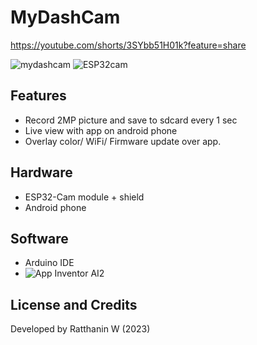 # MyDashCam

https://youtube.com/shorts/3SYbb51H01k?feature=share

![mydashcam](https://github.com/VaAndCob/MyDashCam/blob/main/picture/screenshot1.jpg)
![ESP32cam](https://github.com/VaAndCob/MyDashCam/blob/main/picture/ESP32-Cam.jpg)

## Features
- Record 2MP picture and save to sdcard every 1 sec
- Live view with app on android phone
- Overlay color/ WiFi/ Firmware update over app.

## Hardware
- ESP32-Cam module + shield
- Android phone

## Software
- Arduino IDE
- ![App Inventor AI2](http://appinventor.mit.edu/)

## License and Credits
Developed by Ratthanin W (2023)
